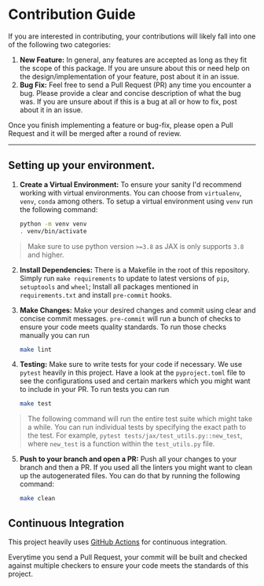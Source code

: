 # Contribution Guide

If you are interested in contributing, your contributions will likely fall into one of the following two categories:

1. **New Feature:** In general, any features are accepted as long as they fit the scope of this package. If you are unsure about this or need help on the design/implementation of your feature, post about it in an issue.
2. **Bug Fix:** Feel free to send a Pull Request (PR) any time you encounter a bug. Please provide a clear and concise description of what the bug was. If you are unsure about if this is a bug at all or how to fix, post about it in an issue.

Once you finish implementing a feature or bug-fix, please open a Pull Request and it will be merged after a round of review.

---

## Setting up your environment.

1. **Create a Virtual Environment:** To ensure your sanity I'd recommend working with virtual environments. You can choose from `virtualenv`, `venv`, `conda` among others. To setup a virtual environment using `venv` run the following command:

   ```bash
   python -m venv venv
   . venv/bin/activate
   ```

> Make sure to use python version `>=3.8` as JAX is only supports `3.8` and higher.
2. **Install Dependencies:** There is a Makefile in the root of this repository. Simply run `make requirements` to update to latest versions of `pip`, `setuptools` and `wheel`; Install all packages mentioned in `requirements.txt` and install `pre-commit` hooks.

3. **Make Changes:** Make your desired changes and commit using clear and concise commit messages. `pre-commit` will run a bunch of checks to ensure your code meets quality standards. To run those checks manually you can run

   ```bash
   make lint
   ```

4. **Testing:** Make sure to write tests for your code if necessary. We use `pytest` heavily in this project. Have a look at the `pyproject.toml` file to see the configurations used and certain markers which you might want to include in your PR. To run tests you can run

   ```bash
   make test
   ```

> The following command will run the entire test suite which might take a while. You can run individual tests by specifying the exact path to the test. For example, `pytest tests/jax/test_utils.py::new_test`, where `new_test` is a function within the `test_utils.py` file.
5. **Push to your branch and open a PR:** Push all your changes to your branch and then a PR. If you used all the linters you might want to clean up the autogenerated files. You can do that by running the following command:

   ```bash
   make clean
   ```

## Continuous Integration

This project heavily uses [GitHub Actions](https://github.com/SauravMaheshkar/Radiology-Classification/actions) for continuous integration.

Everytime you send a Pull Request, your commit will be built and checked against multiple checkers to ensure your code meets the standards of this project.
